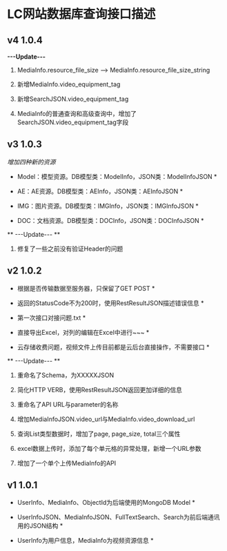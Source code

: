# LC网站数据库查询接口描述


## v4 1.0.4

**---Update---**

1. MediaInfo.resource_file_size --> MediaInfo.resource_file_size_string

2. 新增MediaInfo.video_equipment_tag

3. 新增SearchJSON.video_equipment_tag

4. MediaInfo的普通查询和高级查询中，增加了SearchJSON.video_equipment_tag字段

## v3 1.0.3

*增加四种新的资源*

* Model：模型资源。DB模型类：ModelInfo，JSON类：ModelInfoJSON *

* AE：AE资源。DB模型类：AEInfo，JSON类：AEInfoJSON *

* IMG：图片资源。DB模型类：IMGInfo，JSON类：IMGInfoJSON *

* DOC：文档资源。DB模型类：DOCInfo，JSON类：DOCInfoJSON *

** ---Update--- **

1. 修复了一些之前没有验证Header的问题

## v2 1.0.2

* 根据是否传输数据至服务器，只保留了GET POST *

* 返回的StatusCode不为200时，使用RestResultJSON描述错误信息 *

* 第一次接口对接问题.txt *

* 直接导出Excel，对列的编辑在Excel中进行~~~ *

* 云存储收费问题，视频文件上传目前都是云后台直接操作，不需要接口 *

** ---Update--- **

1. 重命名了Schema，为XXXXXJSON

2. 简化HTTP VERB，使用RestResultJSON返回更加详细的信息

3. 重命名了API URL与parameter的名称

4. 增加MediaInfoJSON.video_url与MediaInfo.video_download_url

5. 查询List类型数据时，增加了page, page_size, total三个属性

6. excel数据上传时，添加了每个单元格的异常处理，新增一个URL参数

7. 增加了一个单个上传MediaInfo的API

## v1 1.0.1

* UserInfo、MediaInfo、ObjectId为后端使用的MongoDB Model *

* UserInfoJSON、MediaInfoJSON、FullTextSearch、Search为前后端通讯用的JSON结构 *

* UserInfo为用户信息，MediaInfo为视频资源信息 *